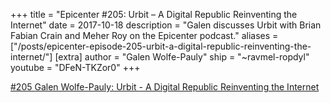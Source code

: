 +++
title = "Epicenter #205: Urbit – A Digital Republic Reinventing the Internet"
date = 2017-10-18
description = "Galen discusses Urbit with Brian Fabian Crain and Meher Roy on the Epicenter podcast."
aliases = ["/posts/epicenter-episode-205-urbit-a-digital-republic-reinventing-the-internet/"]
[extra]
author = "Galen Wolfe-Pauly"
ship = "~ravmel-ropdyl"
youtube = "DFeN-TKZor0"
+++

[\#205 Galen Wolfe-Pauly: Urbit - A Digital Republic Reinventing the Internet](https://epicenter.tv/episode/205/)
